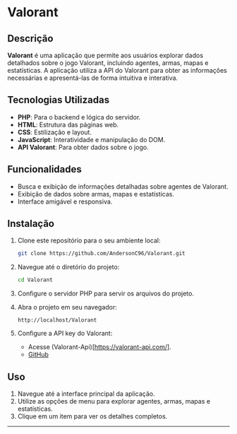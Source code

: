 # Valorant

## Descrição

**Valorant** é uma aplicação que permite aos usuários explorar dados detalhados sobre o jogo Valorant, incluindo agentes, armas, mapas e estatísticas. A aplicação utiliza a API do Valorant para obter as informações necessárias e apresentá-las de forma intuitiva e interativa.

## Tecnologias Utilizadas

- **PHP**: Para o backend e lógica do servidor.
- **HTML**: Estrutura das páginas web.
- **CSS**: Estilização e layout.
- **JavaScript**: Interatividade e manipulação do DOM.
- **API Valorant**: Para obter dados sobre o jogo.

## Funcionalidades

- Busca e exibição de informações detalhadas sobre agentes de Valorant.
- Exibição de dados sobre armas, mapas e estatísticas.
- Interface amigável e responsiva.

## Instalação

1. Clone este repositório para o seu ambiente local:
    ```bash
    git clone https://github.com/AndersonC96/Valorant.git
    ```
2. Navegue até o diretório do projeto:
    ```bash
    cd Valorant
    ```
3. Configure o servidor PHP para servir os arquivos do projeto.

4. Abra o projeto em seu navegador:
    ```arduino
    http://localhost/Valorant
    ```

5. Configure a API key do Valorant:
    - Acesse (Valorant-Api)[https://valorant-api.com/].
    - [GitHub](https://github.com)

## Uso

1. Navegue até a interface principal da aplicação.
2. Utilize as opções de menu para explorar agentes, armas, mapas e estatísticas.
3. Clique em um item para ver os detalhes completos.

---
